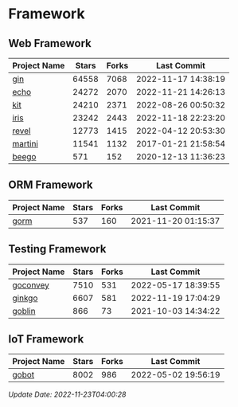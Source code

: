 # Framework

## Web Framework
| Project Name | Stars | Forks | Last Commit |
| ------------ | ----- | ----- | ----------- |
| [gin](https://github.com/gin-gonic/gin) | 64558 | 7068 | 2022-11-17 14:38:19 |
| [echo](https://github.com/labstack/echo) | 24272 | 2070 | 2022-11-21 14:26:13 |
| [kit](https://github.com/go-kit/kit) | 24210 | 2371 | 2022-08-26 00:50:32 |
| [iris](https://github.com/kataras/iris) | 23242 | 2443 | 2022-11-18 22:23:20 |
| [revel](https://github.com/revel/revel) | 12773 | 1415 | 2022-04-12 20:53:30 |
| [martini](https://github.com/go-martini/martini) | 11541 | 1132 | 2017-01-21 21:58:54 |
| [beego](https://github.com/astaxie/beego) | 571 | 152 | 2020-12-13 11:36:23 |

## ORM Framework
| Project Name | Stars | Forks | Last Commit |
| ------------ | ----- | ----- | ----------- |
| [gorm](https://github.com/jinzhu/gorm) | 537 | 160 | 2021-11-20 01:15:37 |

## Testing Framework
| Project Name | Stars | Forks | Last Commit |
| ------------ | ----- | ----- | ----------- |
| [goconvey](https://github.com/smartystreets/goconvey) | 7510 | 531 | 2022-05-17 18:39:55 |
| [ginkgo](https://github.com/onsi/ginkgo) | 6607 | 581 | 2022-11-19 17:04:29 |
| [goblin](https://github.com/franela/goblin) | 866 | 73 | 2021-10-03 14:34:22 |

## IoT Framework
| Project Name | Stars | Forks | Last Commit |
| ------------ | ----- | ----- | ----------- |
| [gobot](https://github.com/hybridgroup/gobot) | 8002 | 986 | 2022-05-02 19:56:19 |

*Update Date: 2022-11-23T04:00:28*